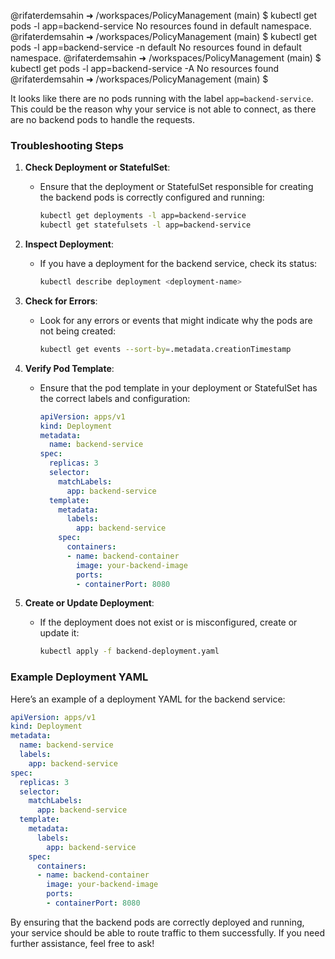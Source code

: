 @rifaterdemsahin ➜ /workspaces/PolicyManagement (main) $ kubectl get pods -l app=backend-service
No resources found in default namespace.
@rifaterdemsahin ➜ /workspaces/PolicyManagement (main) $ kubectl get pods -l app=backend-service -n default
No resources found in default namespace.
@rifaterdemsahin ➜ /workspaces/PolicyManagement (main) $ kubectl get pods -l app=backend-service -A
No resources found
@rifaterdemsahin ➜ /workspaces/PolicyManagement (main) $ 


It looks like there are no pods running with the label `app=backend-service`. This could be the reason why your service is not able to connect, as there are no backend pods to handle the requests.

### Troubleshooting Steps

1. **Check Deployment or StatefulSet**:
   - Ensure that the deployment or StatefulSet responsible for creating the backend pods is correctly configured and running:
     ```bash
     kubectl get deployments -l app=backend-service
     kubectl get statefulsets -l app=backend-service
     ```

2. **Inspect Deployment**:
   - If you have a deployment for the backend service, check its status:
     ```bash
     kubectl describe deployment <deployment-name>
     ```

3. **Check for Errors**:
   - Look for any errors or events that might indicate why the pods are not being created:
     ```bash
     kubectl get events --sort-by=.metadata.creationTimestamp
     ```

4. **Verify Pod Template**:
   - Ensure that the pod template in your deployment or StatefulSet has the correct labels and configuration:
     ```yaml
     apiVersion: apps/v1
     kind: Deployment
     metadata:
       name: backend-service
     spec:
       replicas: 3
       selector:
         matchLabels:
           app: backend-service
       template:
         metadata:
           labels:
             app: backend-service
         spec:
           containers:
           - name: backend-container
             image: your-backend-image
             ports:
             - containerPort: 8080
     ```

5. **Create or Update Deployment**:
   - If the deployment does not exist or is misconfigured, create or update it:
     ```bash
     kubectl apply -f backend-deployment.yaml
     ```

### Example Deployment YAML

Here’s an example of a deployment YAML for the backend service:

```yaml
apiVersion: apps/v1
kind: Deployment
metadata:
  name: backend-service
  labels:
    app: backend-service
spec:
  replicas: 3
  selector:
    matchLabels:
      app: backend-service
  template:
    metadata:
      labels:
        app: backend-service
    spec:
      containers:
      - name: backend-container
        image: your-backend-image
        ports:
        - containerPort: 8080
```

By ensuring that the backend pods are correctly deployed and running, your service should be able to route traffic to them successfully. If you need further assistance, feel free to ask!